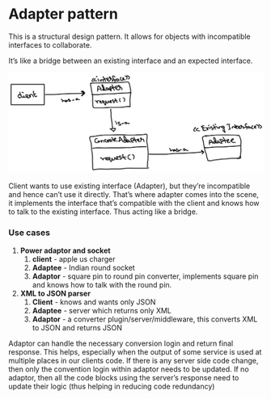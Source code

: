 # Adapter pattern

This is a structural design pattern. It allows for objects with incompatible interfaces to collaborate.

It’s like a bridge between an existing interface and an expected interface.

![adapter_pattern.png](../../../../../resources/imgs/adapter_pattern.png)

Client wants to use existing interface (Adapter), but they’re incompatible and hence can’t use it directly.
That’s where adapter comes into the scene, it implements the interface that’s compatible with the client and 
knows how to talk to the existing interface.
Thus acting like a bridge.

### Use cases
1. **Power adaptor and socket**
    1. **client** - apple us charger
    2. **Adaptee** - Indian round socket
    3. **Adaptor** - square pin to round pin converter, implements square pin and knows how to talk with the round pin.
2. **XML to JSON parser**
    1. **Client** - knows and wants only JSON
    2. **Adaptee** - server which returns only XML
    3. **Adaptor** - a converter plugin/server/middleware, this converts XML to JSON and returns JSON

Adaptor can handle the necessary conversion login and return final response.
This helps, especially when the output of some service is used at multiple places in our clients code.
If there is any server side code change, then only the convention login within adaptor needs to be updated.
If no adaptor, then all the code blocks using the server’s response need to update their logic
(thus helping in reducing code redundancy)
